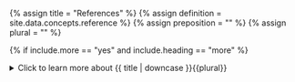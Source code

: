 <!--------------------------------------------- TITLE AND DEFINITION starts -->

{% assign title = "References" %}
{% assign definition = site.data.concepts.reference %}
{% assign preposition = "" %}
{% assign plural = "" %}

<!--------------------------------------------- TITLE AND DEFINITION ends -->

{% if include.more == "yes" and include.heading == "more" %}
<details class='detailsCollapsible'><summary class='nobr'>Click to learn more about {{ title | downcase }}{{plural}}
</summary>
{% endif %}

{% if include.heading != "" and include.heading != "more" and include.heading != "no" %}
{{include.heading}} {{title}}
{% endif %}

{% if include.icon != "no" %} 

{% if include.table == "yes" and include.icon != "no" %}
<table class='definitionTable'><tr><td>
{% endif %}

<img src='images/icons/{{include.icon}}{{ title | downcase | replace: " ", "-" }}.png' />

{% if include.table == "yes" and include.icon != "no" %}
</td><td>
{% endif %}

{% endif %}

{% if include.definition == "bold" %}
<strong>{{ definition }}</strong>
{% else %}
{% if include.definition != "no" %}
{{ definition }}
{% endif %}
{% endif %}

{% if include.table == "yes" and include.icon != "no" %}
</td></tr></table>
{% endif %}

{% if include.more == "yes" and include.content == "more" and include.heading != "more" %}
<details class='detailsCollapsible'><summary class='nobr'>Click to learn more about {{ title | downcase }}{{plural}}
</summary>
{% endif %}

{% if include.content != "no" %}

<!--------------------------------------------- CONTENT starts -->
{% if include.heading != "" and include.heading != "more" and include.heading != "no" %}
{{include.heading}}## Establishing and Removing References
{% else %}
##### Establishing and Removing References
{% endif %}

To establish a reference, right-click on the first node and drag it close to the target node. Grey rings show which nodes you may establish a reference with. In case there are multiple nodes that would accept the reference, the one closer to the node where the reference originates will have its ring highlighted. Releasing the mouse button establishes the reference, or *links* both nodes. 

The reference is visually represented by a faint grey dotted line. Such line is visible only when both ends of the reference are visible.

To remove a reference or *delink* two nodes, simply right-click the node where the reference originates and make a gentle swipping motion away from the target node.

{% include image.html file='design-space/fundamental-design-space-concepts-02.gif' url='yes' max-width='100' caption='You may also use the *delink* option on the menu to break a reference.' %}

{% include note.html content="Throughout this documentation we may use the verbs *to link*, *to reference* or *to establish a reference* interchangeably, as synonyms." %}

<!--------------------------------------------- CONTENT ends -->

{% endif %}

{% if include.more == "yes" and include.extended == "more" and include.content != "more" and include.heading != "more" %}
<details class='detailsCollapsible'><summary class='nobr'>Click to learn more about {{ title | downcase }}{{plural}}
</summary>
{% endif %}

{% if include.extended != "no" %}

<!--------------------------------------------- EXTENDED starts -->

{{include.heading}}## Visibility

To switch on and off the visibility of references across the design space, use the following hot-key combination: <kbd>Ctrl or &#8984;</kbd> + <kbd>Shift</kbd> + <kbd>R</kbd>.

{{include.heading}}## Direction

References have a *direction* property relative to each of the nodes involved in the reference: the node establishing the reference sets an *outgoing* reference, while the one accepting the reference sets an *incoming* reference.

For example, a <a data-toggle="tooltip" data-original-title="{{site.data.concepts.session}}">session</a> establishes an outgoing reference with a trading system. This allows the session to access the information within the whole trading system hierarchy, including strategies. At the trading system level, the same reference is viewed as an incoming reference.

[![Sessions-03-Link-Session](https://user-images.githubusercontent.com/13994516/70355703-0e649580-1873-11ea-925e-1f0250148d2c.gif)](https://user-images.githubusercontent.com/13994516/70355703-0e649580-1873-11ea-925e-1f0250148d2c.gif)

{{include.heading}}## Scope

A reference established between nodes of any particular structure within a hierarchy is said to be an *internal* reference relative to the said structure of nodes. Similarly, a reference established with a node outside of the said structure, that is, in a different part of the hierarchy or in another hierarchy, is said to be an *external* reference.

Examples of internal references may be found in the data mine and crypto ecosystem hierarchies. For example, let's briefly look into one such case within a <a data-toggle="tooltip" data-original-title="{{site.data.data_mine.plotter_module}}">plotter module</a>:

The capture below shows the <a data-toggle="tooltip" data-original-title="{{site.data.data_mine.shapes}}">shapes</a> node and several offspring nodes: on one hand, several <a data-toggle="tooltip" data-original-title="{{site.data.data_mine.polygon}}">polygons</a>; on the other hand, the <a data-toggle="tooltip" data-original-title="{{site.data.data_mine.chart_points}}">chart points</a> node.

[![Backups-04-Internal-references-intro-shapes](https://user-images.githubusercontent.com/13994516/71106204-316e3e00-21bf-11ea-8ba0-df5fe9d0000e.gif)](https://user-images.githubusercontent.com/13994516/71106204-316e3e00-21bf-11ea-8ba0-df5fe9d0000e.gif)

Notice that <a data-toggle="tooltip" data-original-title="{{site.data.data_mine.polygon_vertex}}">vertices</a> under each polygon reference to <a data-toggle="tooltip" data-original-title="{{site.data.data_mine.point}}">points</a> under the chart points node.

This means that the node *shapes* feature several internal references.

{% include note.html content="The *backup*, *clone* and *share* operations make different uses of the properties of references. We will cover the three of them extensively so that you may make the most of these features." %}



<!--------------------------------------------- EXTENDED ends -->

{% endif %}

{% if include.more == "yes" %}
</details>
{% endif %}